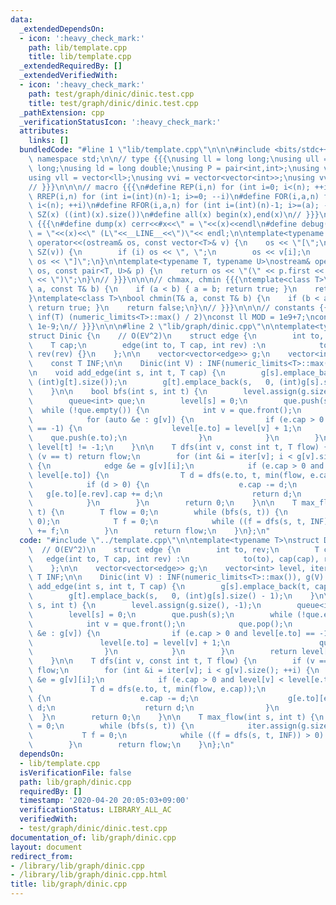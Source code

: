 ```yaml
---
data:
  _extendedDependsOn:
  - icon: ':heavy_check_mark:'
    path: lib/template.cpp
    title: lib/template.cpp
  _extendedRequiredBy: []
  _extendedVerifiedWith:
  - icon: ':heavy_check_mark:'
    path: test/graph/dinic/dinic.test.cpp
    title: test/graph/dinic/dinic.test.cpp
  _pathExtension: cpp
  _verificationStatusIcon: ':heavy_check_mark:'
  attributes:
    links: []
  bundledCode: "#line 1 \"lib/template.cpp\"\n\n\n#include <bits/stdc++.h>\nusing\
    \ namespace std;\n\n// type {{{\nusing ll = long long;\nusing ull = unsigned long\
    \ long;\nusing ld = long double;\nusing P = pair<int,int>;\nusing vi = vector<int>;\n\
    using vll = vector<ll>;\nusing vvi = vector<vector<int>>;\nusing vvll = vector<vector<ll>>;\n\
    // }}}\n\n\n// macro {{{\n#define REP(i,n) for (int i=0; i<(n); ++i)\n#define\
    \ RREP(i,n) for (int i=(int)(n)-1; i>=0; --i)\n#define FOR(i,a,n) for (int i=(a);\
    \ i<(n); ++i)\n#define RFOR(i,a,n) for (int i=(int)(n)-1; i>=(a); --i)\n\n#define\
    \ SZ(x) ((int)(x).size())\n#define all(x) begin(x),end(x)\n// }}}\n\n\n// debug\
    \ {{{\n#define dump(x) cerr<<#x<<\" = \"<<(x)<<endl\n#define debug(x) cerr<<#x<<\"\
    \ = \"<<(x)<<\" (L\"<<__LINE__<<\")\"<< endl;\n\ntemplate<typename T>\nostream&\
    \ operator<<(ostream& os, const vector<T>& v) {\n    os << \"[\";\n    REP (i,\
    \ SZ(v)) {\n        if (i) os << \", \";\n        os << v[i];\n    }\n    return\
    \ os << \"]\";\n}\n\ntemplate<typename T, typename U>\nostream& operator<<(ostream&\
    \ os, const pair<T, U>& p) {\n    return os << \"(\" << p.first << \" \" << p.second\
    \ << \")\";\n}\n// }}}\n\n\n// chmax, chmin {{{\ntemplate<class T>\nbool chmax(T&\
    \ a, const T& b) {\n    if (a < b) { a = b; return true; }\n    return false;\n\
    }\ntemplate<class T>\nbool chmin(T& a, const T& b) {\n    if (b < a) { a = b;\
    \ return true; }\n    return false;\n}\n// }}}\n\n\n// constants {{{\n#define\
    \ inf(T) (numeric_limits<T>::max() / 2)\nconst ll MOD = 1e9+7;\nconst ld EPS =\
    \ 1e-9;\n// }}}\n\n\n#line 2 \"lib/graph/dinic.cpp\"\n\ntemplate<typename T>\n\
    struct Dinic {\n    // O(EV^2)\n    struct edge {\n        int to, rev;\n    \
    \    T cap;\n        edge(int to, T cap, int rev) :\n            to(to), cap(cap),\
    \ rev(rev) {}\n    };\n\n    vector<vector<edge>> g;\n    vector<int> level, iter;\n\
    \    const T INF;\n\n    Dinic(int V) : INF(numeric_limits<T>::max()), g(V) {}\n\
    \n    void add_edge(int s, int t, T cap) {\n        g[s].emplace_back(t, cap,\
    \ (int)g[t].size());\n        g[t].emplace_back(s,   0, (int)g[s].size() - 1);\n\
    \    }\n\n    bool bfs(int s, int t) {\n        level.assign(g.size(), -1);\n\
    \        queue<int> que;\n        level[s] = 0;\n        que.push(s);\n      \
    \  while (!que.empty()) {\n            int v = que.front();\n            que.pop();\n\
    \            for (auto &e : g[v]) {\n                if (e.cap > 0 and level[e.to]\
    \ == -1) {\n                    level[e.to] = level[v] + 1;\n                \
    \    que.push(e.to);\n                }\n            }\n        }\n        return\
    \ level[t] != -1;\n    }\n\n    T dfs(int v, const int t, T flow) {\n        if\
    \ (v == t) return flow;\n        for (int &i = iter[v]; i < g[v].size(); ++i)\
    \ {\n            edge &e = g[v][i];\n            if (e.cap > 0 and level[v] <\
    \ level[e.to]) {\n                T d = dfs(e.to, t, min(flow, e.cap));\n    \
    \            if (d > 0) {\n                    e.cap -= d;\n                 \
    \   g[e.to][e.rev].cap += d;\n                    return d;\n                }\n\
    \            }\n        }\n        return 0;\n    }\n\n    T max_flow(int s, int\
    \ t) {\n        T flow = 0;\n        while (bfs(s, t)) {\n            iter.assign(g.size(),\
    \ 0);\n            T f = 0;\n            while ((f = dfs(s, t, INF)) > 0) flow\
    \ += f;\n        }\n        return flow;\n    }\n};\n"
  code: "#include \"../template.cpp\"\n\ntemplate<typename T>\nstruct Dinic {\n  \
    \  // O(EV^2)\n    struct edge {\n        int to, rev;\n        T cap;\n     \
    \   edge(int to, T cap, int rev) :\n            to(to), cap(cap), rev(rev) {}\n\
    \    };\n\n    vector<vector<edge>> g;\n    vector<int> level, iter;\n    const\
    \ T INF;\n\n    Dinic(int V) : INF(numeric_limits<T>::max()), g(V) {}\n\n    void\
    \ add_edge(int s, int t, T cap) {\n        g[s].emplace_back(t, cap, (int)g[t].size());\n\
    \        g[t].emplace_back(s,   0, (int)g[s].size() - 1);\n    }\n\n    bool bfs(int\
    \ s, int t) {\n        level.assign(g.size(), -1);\n        queue<int> que;\n\
    \        level[s] = 0;\n        que.push(s);\n        while (!que.empty()) {\n\
    \            int v = que.front();\n            que.pop();\n            for (auto\
    \ &e : g[v]) {\n                if (e.cap > 0 and level[e.to] == -1) {\n     \
    \               level[e.to] = level[v] + 1;\n                    que.push(e.to);\n\
    \                }\n            }\n        }\n        return level[t] != -1;\n\
    \    }\n\n    T dfs(int v, const int t, T flow) {\n        if (v == t) return\
    \ flow;\n        for (int &i = iter[v]; i < g[v].size(); ++i) {\n            edge\
    \ &e = g[v][i];\n            if (e.cap > 0 and level[v] < level[e.to]) {\n   \
    \             T d = dfs(e.to, t, min(flow, e.cap));\n                if (d > 0)\
    \ {\n                    e.cap -= d;\n                    g[e.to][e.rev].cap +=\
    \ d;\n                    return d;\n                }\n            }\n      \
    \  }\n        return 0;\n    }\n\n    T max_flow(int s, int t) {\n        T flow\
    \ = 0;\n        while (bfs(s, t)) {\n            iter.assign(g.size(), 0);\n \
    \           T f = 0;\n            while ((f = dfs(s, t, INF)) > 0) flow += f;\n\
    \        }\n        return flow;\n    }\n};\n"
  dependsOn:
  - lib/template.cpp
  isVerificationFile: false
  path: lib/graph/dinic.cpp
  requiredBy: []
  timestamp: '2020-04-20 20:05:03+09:00'
  verificationStatus: LIBRARY_ALL_AC
  verifiedWith:
  - test/graph/dinic/dinic.test.cpp
documentation_of: lib/graph/dinic.cpp
layout: document
redirect_from:
- /library/lib/graph/dinic.cpp
- /library/lib/graph/dinic.cpp.html
title: lib/graph/dinic.cpp
---
```

